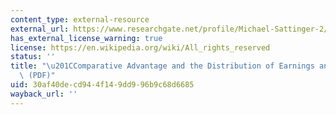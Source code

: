 ```yaml
---
content_type: external-resource
external_url: https://www.researchgate.net/profile/Michael-Sattinger-2/publication/4813429_Comparative_Advantage_and_the_Distribution_of_Earnings_and_Abilities/links/5ba0fc93299bf13e6039c700/Comparative-Advantage-and-the-Distribution-of-Earnings-and-Abilities.pdf?origin=journalDetail&_tp=eyJwYWdlIjoiam91cm5hbERldGFpbCJ9
has_external_license_warning: true
license: https://en.wikipedia.org/wiki/All_rights_reserved
status: ''
title: "\u201CComparative Advantage and the Distribution of Earnings and\_Abilities.\u201D\
  \ (PDF)"
uid: 30af40de-cd94-4f14-9dd9-96b9c68d6685
wayback_url: ''
---
```

